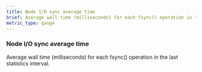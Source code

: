 ```yaml
---
title: Node I/O sync average time
brief: Average wall time (milliseconds) for each fsync() operation in the last statistics interval. 
metric_type: gauge
---
```

### Node I/O sync average time

Average wall time (milliseconds) for each fsync() operation in the last statistics interval. 
